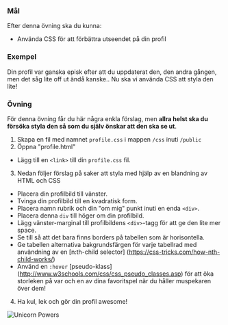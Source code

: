 ### Mål

Efter denna övning ska du kunna:

- Använda CSS för att förbättra utseendet på din profil

### Exempel

Din profil var ganska episk efter att du uppdaterat den, den andra gången, men det såg lite off ut ändå kanske.. Nu ska vi använda CSS att styla den lite!

### Övning

För denna övning får du här några enkla förslag, men **allra helst ska du försöka styla den så som du själv önskar att den ska se ut**.

1. Skapa en fil med namnet `profile.css` i mappen `/css` inuti `/public`
2. Öppna "profile.html"
- Lägg till en `<link>` till din `profile.css` fil.
3. Nedan följer förslag på saker att styla med hjälp av en blandning av HTML och CSS
- Placera din profilbild till vänster.
- Tvinga din profilbild till en kvadratisk form.
- Placera namn rubrik och din "om mig" punkt inuti en enda `<div>`.
- Placera denna `div` till höger om din profilbild.
- Lägg vänster-marginal till profilbildens `<div>`-tagg för att ge den lite mer space.
- Se till så att det bara finns borders på tabellen som är horisontella.
- Ge tabellen alternativa bakgrundsfärgen för varje tabellrad med användning av en [n:th-child selector] (https://css-tricks.com/how-nth-child-works/)
- Använd en `:hover` [pseudo-klass] (http://www.w3schools.com/css/css_pseudo_classes.asp) för att öka storleken på var och en av dina favoritspel när  du håller muspekaren över dem!
4. Ha kul, lek och gör din profil awesome!

![Unicorn Powers](https://media.giphy.com/media/cnp5B63gSse2c/giphy.gif)
